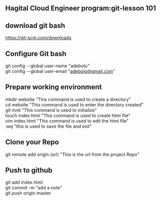##  Hagital Cloud Engineer program:git-lesson 101   
##  download git bash  
https://git-scm.com/downloads  
##  Configure Git bash  
git config --global user-name "adebolu"  
git config --global user-email "adebolg@gmail.com"  
##  Prepare working environment  
mkdir website "This command is used to create a directory"  
cd website "This command is used to enter the directory created"    
git innit "This command is used to initialize"  
touch index.html "This command is used to create html file"  
vim index.html "This command is used to edit the html file"  
:wq "this is used to save the file and exit"  
##  Clone your Repo  
git remote add origin (url) "This is the url from the project Repo"  
##  Push to github  
git add index.html  
git commit -m "add a note"  
git push origin master
